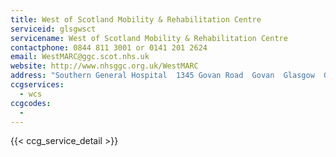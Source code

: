 ```yaml
---
title: West of Scotland Mobility & Rehabilitation Centre
serviceid: glsgwsct
servicename: West of Scotland Mobility & Rehabilitation Centre
contactphone: 0844 811 3001 or 0141 201 2624
email: WestMARC@ggc.scot.nhs.uk
website: http://www.nhsggc.org.uk/WestMARC
address: "Southern General Hospital  1345 Govan Road  Govan  Glasgow  G51 4TF"
ccgservices:
  - wcs
ccgcodes:
  -
---
```


{{< ccg_service_detail >}}
